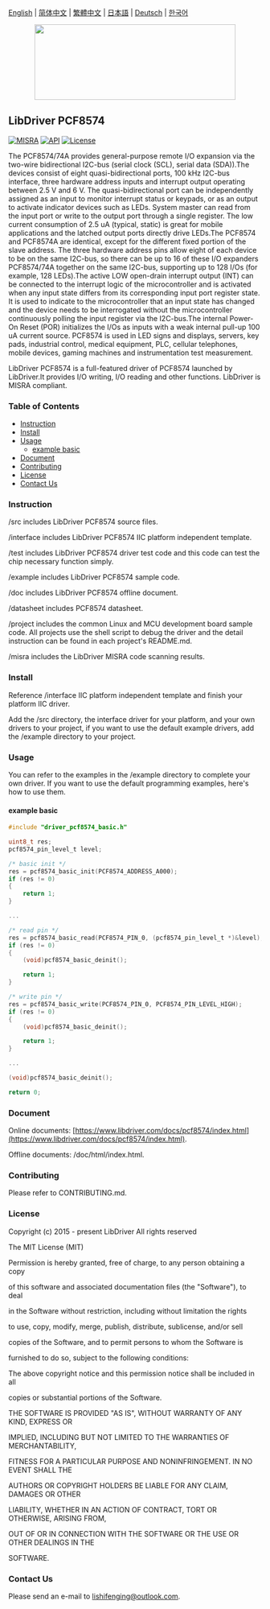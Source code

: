 [English](/README.md) | [ 简体中文](/README_zh-Hans.md) | [繁體中文](/README_zh-Hant.md) | [日本語](/README_ja.md) | [Deutsch](/README_de.md) | [한국어](/README_ko.md)

<div align=center>
<img src="/doc/image/logo.svg" width="400" height="150"/>
</div>

## LibDriver PCF8574

[![MISRA](https://img.shields.io/badge/misra-compliant-brightgreen.svg)](/misra/README.md) [![API](https://img.shields.io/badge/api-reference-blue.svg)](https://www.libdriver.com/docs/pcf8574/index.html) [![License](https://img.shields.io/badge/license-MIT-brightgreen.svg)](/LICENSE)

The PCF8574/74A provides general-purpose remote I/O expansion via the two-wire bidirectional I2C-bus (serial clock (SCL), serial data (SDA)).The devices consist of eight quasi-bidirectional ports, 100 kHz I2C-bus interface, three hardware address inputs and interrupt output operating between 2.5 V and 6 V. The quasi-bidirectional port can be independently assigned as an input to monitor interrupt status or keypads, or as an output to activate indicator devices such as LEDs. System master can read from the input port or write to the output port through a single register. The low current consumption of 2.5 uA (typical, static) is great for mobile applications and the latched output ports directly drive LEDs.The PCF8574 and PCF8574A are identical, except for the different fixed portion of the slave address. The three hardware address pins allow eight of each device to be on the same I2C-bus, so there can be up to 16 of these I/O expanders PCF8574/74A together on the same I2C-bus, supporting up to 128 I/Os (for example, 128 LEDs).The active LOW open-drain interrupt output (INT) can be connected to the interrupt logic of the microcontroller and is activated when any input state differs from its corresponding input port register state. It is used to indicate to the microcontroller that an input state has changed and the device needs to be interrogated without the microcontroller continuously polling the input register via the I2C-bus.The internal Power-On Reset (POR) initializes the I/Os as inputs with a weak internal pull-up 100 uA current source. PCF8574 is used in LED signs and displays, servers, key pads, industrial control, medical equipment, PLC, cellular telephones, mobile devices, gaming machines and instrumentation test measurement.

LibDriver PCF8574 is a full-featured driver of PCF8574 launched by LibDriver.It provides I/O writing, I/O reading and other functions. LibDriver is MISRA compliant.

### Table of Contents

  - [Instruction](#Instruction)
  - [Install](#Install)
  - [Usage](#Usage)
    - [example basic](#example-basic)
  - [Document](#Document)
  - [Contributing](#Contributing)
  - [License](#License)
  - [Contact Us](#Contact-Us)

### Instruction

/src includes LibDriver PCF8574 source files.

/interface includes LibDriver PCF8574 IIC platform independent template.

/test includes LibDriver PCF8574 driver test code and this code can test the chip necessary function simply.

/example includes LibDriver PCF8574 sample code.

/doc includes LibDriver PCF8574 offline document.

/datasheet includes PCF8574 datasheet.

/project includes the common Linux and MCU development board sample code. All projects use the shell script to debug the driver and the detail instruction can be found in each project's README.md.

/misra includes the LibDriver MISRA code scanning results.

### Install

Reference /interface IIC platform independent template and finish your platform IIC driver.

Add the /src directory, the interface driver for your platform, and your own drivers to your project, if you want to use the default example drivers, add the /example directory to your project.

### Usage

You can refer to the examples in the /example directory to complete your own driver. If you want to use the default programming examples, here's how to use them.

#### example basic

```C
#include "driver_pcf8574_basic.h"

uint8_t res;
pcf8574_pin_level_t level;

/* basic init */
res = pcf8574_basic_init(PCF8574_ADDRESS_A000);
if (res != 0)
{
    return 1;
}

...

/* read pin */
res = pcf8574_basic_read(PCF8574_PIN_0, (pcf8574_pin_level_t *)&level);
if (res != 0)
{
    (void)pcf8574_basic_deinit();

    return 1;
}

/* write pin */
res = pcf8574_basic_write(PCF8574_PIN_0, PCF8574_PIN_LEVEL_HIGH);
if (res != 0)
{
    (void)pcf8574_basic_deinit();

    return 1;
}

...

(void)pcf8574_basic_deinit();

return 0;
```

### Document

Online documents: [https://www.libdriver.com/docs/pcf8574/index.html](https://www.libdriver.com/docs/pcf8574/index.html).

Offline documents: /doc/html/index.html.

### Contributing

Please refer to CONTRIBUTING.md.

### License

Copyright (c) 2015 - present LibDriver All rights reserved



The MIT License (MIT) 



Permission is hereby granted, free of charge, to any person obtaining a copy

of this software and associated documentation files (the "Software"), to deal

in the Software without restriction, including without limitation the rights

to use, copy, modify, merge, publish, distribute, sublicense, and/or sell

copies of the Software, and to permit persons to whom the Software is

furnished to do so, subject to the following conditions: 



The above copyright notice and this permission notice shall be included in all

copies or substantial portions of the Software. 



THE SOFTWARE IS PROVIDED "AS IS", WITHOUT WARRANTY OF ANY KIND, EXPRESS OR

IMPLIED, INCLUDING BUT NOT LIMITED TO THE WARRANTIES OF MERCHANTABILITY,

FITNESS FOR A PARTICULAR PURPOSE AND NONINFRINGEMENT. IN NO EVENT SHALL THE

AUTHORS OR COPYRIGHT HOLDERS BE LIABLE FOR ANY CLAIM, DAMAGES OR OTHER

LIABILITY, WHETHER IN AN ACTION OF CONTRACT, TORT OR OTHERWISE, ARISING FROM,

OUT OF OR IN CONNECTION WITH THE SOFTWARE OR THE USE OR OTHER DEALINGS IN THE

SOFTWARE. 

### Contact Us

Please send an e-mail to lishifenging@outlook.com.